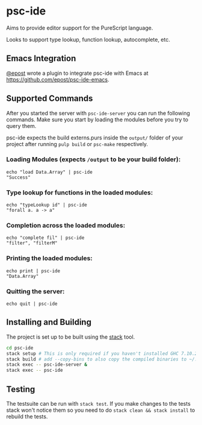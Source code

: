 psc-ide
===

Aims to provide editor support for the PureScript language.

Looks to support type lookup, function lookup, autocomplete, etc.

## Emacs Integration
[@epost](https://github.com/epost) wrote a plugin to integrate psc-ide with Emacs at https://github.com/epost/psc-ide-emacs.


## Supported Commands

After you started the server with `psc-ide-server` you can run the following
commands. Make sure you start by loading the modules before you try to query
them.

psc-ide expects the build externs.purs inside the `output/` folder of your
project after running `pulp build` or `psc-make` respectively.

### Loading Modules (expects `/output` to be your build folder):

 ```
 echo "load Data.Array" | psc-ide
 "Success"
 ```

### Type lookup for functions in the loaded modules:

 ```
 echo "typeLookup id" | psc-ide
 "forall a. a -> a"
 ```

### Completion across the loaded modules:

 ```
 echo "complete fil" | psc-ide
 "filter", "filterM"
 ```

### Printing the loaded modules:

 ```
 echo print | psc-ide
 "Data.Array"
 ```

### Quitting the server:
```
echo quit | psc-ide
```

## Installing and Building

The project is set up to be built using the
[stack](https://github.com/commercialhaskell/stack) tool.

```bash
cd psc-ide
stack setup # This is only required if you haven't installed GHC 7.10.2 before
stack build # add --copy-bins to also copy the compiled binaries to ~/.local/bin/
stack exec -- psc-ide-server &
stack exec -- psc-ide
```

## Testing

The testsuite can be run with `stack test`.
If you make changes to the tests stack won't notice them so you need to
do `stack clean && stack install` to rebuild the tests. 


